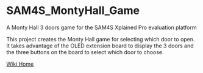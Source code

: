 SAM4S_MontyHall_Game
====================

A Monty Hall 3 doors game for the SAM4S Xplained Pro evaluation platform

This project creates the Monty Hall game for selecting which door to open.  It takes advantage of the OLED extension board to 
display the 3 doors and the three buttons on the board to select which door to choose.

[Wiki Home](https://github.com/michjansen/SAM4S_MontyHall_Game/wiki)